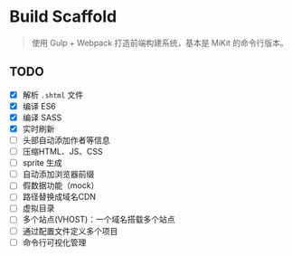 # Build Scaffold

> 使用 Gulp + Webpack 打造前端构建系统，基本是 MiKit 的命令行版本。

## TODO

- [x] 解析 `.shtml` 文件
- [x] 编译 ES6
- [x] 编译 SASS
- [x] 实时刷新
- [ ] 头部自动添加作者等信息
- [ ] 压缩HTML、JS、CSS
- [ ] sprite 生成
- [ ] 自动添加浏览器前缀
- [ ] 假数据功能（mock）
- [ ] 路径替换成域名CDN
- [ ] 虚拟目录
- [ ] 多个站点(VHOST)：一个域名搭载多个站点
- [ ] 通过配置文件定义多个项目
- [ ] 命令行可视化管理
